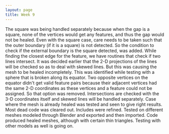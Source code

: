 ```yaml
---
layout: page
title: Week 9
---
```


The square was being handled separately because when the gap is a square, none of the vertices would get any features, and thus the gap would not be healed. Even with the square case, care needs to be taken such that the outer boundary (if it is a square) is not detected. So the condition to check if the external boundary is the square detected, was added. While finding the closest edge for the feature, we have routines that check if two lines intersect. It was decided earlier that the 2-D projections of the lines will be checked so as to deal with skewed lines. But this was causing the mesh to be healed incompletely. This was identified while testing with a sphere that is broken along its equator. Two opposite vertices on the equator didn't get valid feature pairs because their adjacent vertices had the same 2-D coordinates as these vertices and a feature could not be assigned. So that option was removed. Intersections are checked with the 3-D coordinates itself and skewed lines will be handled separately. Case where the mesh is already healed was tested and seen to give right results. Most dead code was cleared out. Includes were refined. Tested on different meshes modeled through Blender and exported and then imported. Code produced healed meshes, although with certain thin triangles. Testing with other models as well is going on.